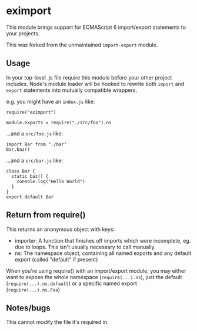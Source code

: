 # eximport

This module brings support for ECMAScript 6 import/export statements to your projects.

This was forked from the unmaintained `import-export` module.

## Usage

In your top-level .js file require this module before your other project
includes. Node's module loader will be hooked to rewrite both `import` and
`export` statements into mutually compatible wrappers.

e.g. you might have an `index.js` like:

```
require("eximport")

module.exports = require("./src/foo").ns
```

...and a `src/foo.js` like:

```
import Bar from "./bar"
Bar.baz()
```

...and a `src/bar.js` like:

```
class Bar {
  static baz() {
    console.log("Hello World")
  }
}
export default Bar
```

## Return from require()

This returns an anonymous object with keys:

* importer: A function that finishes off imports which were incomplete, eg. due
  to loops. This isn't usually necessary to call manually.
* ns: The namespace object, containing all named exports and any default export
  (called "default" if present)

When you're using require() with an import/export module, you may either want to
expose the whole namespace (`require(...).ns`), just the default
(`require(...).ns.default`) or a specific named export (`require(...).ns.Foo`)

## Notes/bugs

This cannot modify the file it's required in.